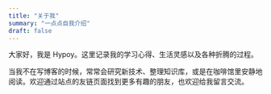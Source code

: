 ```yaml
---
title: "关于我"
summary: "一点点自我介绍"
draft: false
---
```


大家好，我是 Hypoy。这里记录我的学习心得、生活灵感以及各种折腾的过程。

当我不在写博客的时候，常常会研究新技术、整理知识库，或是在咖啡馆里安静地阅读。欢迎通过站点的友链页面找到更多有趣的朋友，也欢迎给我留言交流。
